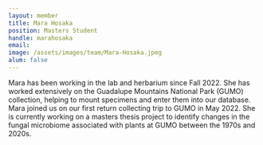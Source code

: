 ```yaml
---
layout: member
title: Mara Hosaka
position: Masters Student
handle: marahosaka
email: 
image: /assets/images/team/Mara-Hosaka.jpeg
alum: false
---
```


Mara has been working in the lab and herbarium since Fall 2022. She has worked extensively on the Guadalupe Mountains National Park (GUMO) collection, helping to mount specimens and enter them into our database. Mara joined us on our first return collecting trip to GUMO in May 2022. She is currently working on a masters thesis project to identify changes in the fungal microbiome associated with plants at GUMO between the 1970s and 2020s.




